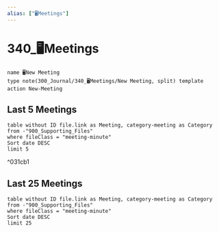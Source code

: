 ```yaml
---
alias: ["🖥Meetings"]
---
```

# 340_🖥️Meetings
```button
name 🖥️New Meeting
type note(300_Journal/340_🖥️Meetings/New Meeting, split) template
action New-Meeting
```
## Last 5 Meetings
~~~dataview
table without ID file.link as Meeting, category-meeting as Category
from -"900_Supporting_Files"
where fileClass = "meeting-minute"
Sort date DESC
limit 5
~~~

^031cb1

## Last 25 Meetings
~~~dataview
table without ID file.link as Meeting, category-meeting as Category
from -"900_Supporting_Files"
where fileClass = "meeting-minute"
Sort date DESC
limit 25
~~~
